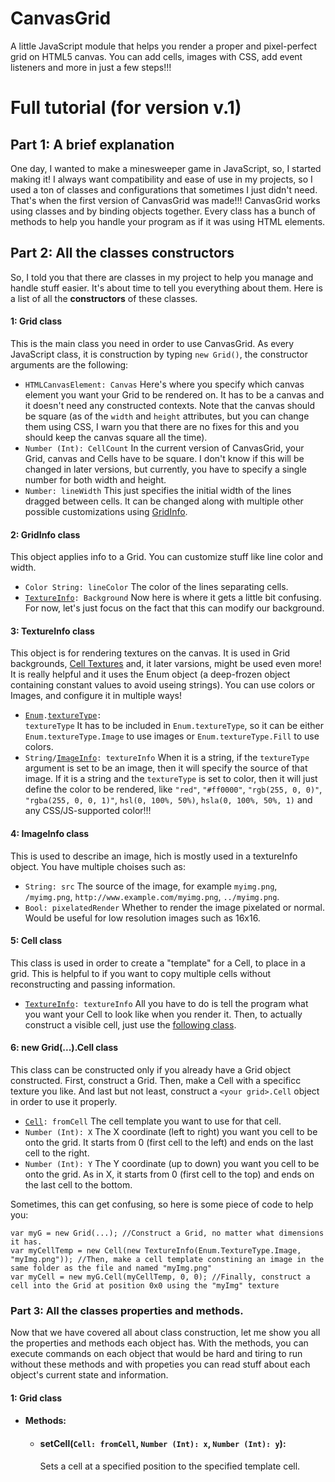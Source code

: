 # CanvasGrid
A little JavaScript module that helps you render a proper and pixel-perfect grid on HTML5 canvas. You can add cells, images with CSS, add event listeners and more in just a few steps!!!

# Full tutorial (for version v.1)

## Part 1: A brief explanation

One day, I wanted to make a minesweeper game in JavaScript, so, I started making it! I always want compatibility and ease of use in my projects, so I used a ton of classes and configurations that sometimes I just didn't need. That's when the first version of CanvasGrid was made!!! CanvasGrid works using classes and by binding objects together. Every class has a bunch of methods to help you handle your program as if it was using HTML elements.

## Part 2: All the classes constructors

So, I told you that there are classes in my project to help you manage and handle stuff easier. It's about time to tell you everything about them. Here is a list of all the **constructors** of these classes.

#### 1: Grid class

This is the main class you need in order to use CanvasGrid. As every JavaScript class, it is construction by typing `new Grid()`, the constructor arguments are the following:

 - `HTMLCanvasElement: Canvas` Here's where you specify which canvas element you want your Grid to be rendered on. It has to be a canvas and it doesn't need any constructed contexts. Note that the canvas should be square (as of the `width` and `height` attributes, but you can change them using CSS, I warn you that there are no fixes for this and you should keep the canvas square all the time).
 - `Number (Int): CellCount` In the current version of CanvasGrid, your Grid, canvas and Cells have to be square. I don't know if this will be changed in later versions, but currently, you have to specify a single number for both width and height.
 - `Number: lineWidth` This just specifies the initial width of the lines dragged between cells. It can be changed along with multiple other possible customizations using [GridInfo](#GridInfo).

<h4 id="GridInfo">2: GridInfo class</h4>

This object applies info to a Grid. You can customize stuff like line color and width.

- `Color String: lineColor` The color of the lines separating cells.
- <code><a href="#TextureInfo">TextureInfo</a>: Background</code> Now here is where it gets a little bit confusing. For now, let's just focus on the fact that this can modify our background.

<h4 id="TextureInfo">3: TextureInfo class</h4>

This object is for rendering textures on the canvas. It is used in Grid backgrounds, [Cell Textures](#Cell) and, it later varsions, might be used even more! It is really helpful and it uses the Enum object (a deep-frozen object containing constant values to avoid useing strings). You can use colors or Images, and configure it in multiple ways!

- <code><a href="#Enum">Enum</a>.<a href="#EnumTextureType">textureType</a>: textureType</code> It has to be included in `Enum.textureType`, so it can be either `Enum.textureType.Image` to use images or `Enum.textureType.Fill` to use colors.
- <code>String/<a href="#ImageInfo">ImageInfo</a>: textureInfo</code> When it is a string, if the `textureType` argument is set to be an image, then it will specify the source of that image. If it is a string and the `textureType` is set to color, then it will just define the color to be rendered, like `"red"`, `"#ff0000"`, `"rgb(255, 0, 0)"`, `"rgba(255, 0, 0, 1)"`, `hsl(0, 100%, 50%)`, `hsla(0, 100%, 50%, 1)` and any CSS/JS-supported color!!!

<h4 id="ImageInfo">4: ImageInfo class</h4>

This is used to describe an image, hich is mostly used in a textureInfo object. You have multiple choises such as:

- `String: src` The source of the image, for example `myimg.png`, `/myimg.png`, `http://www.example.com/myimg.png`, `../myimg.png`.
- `Bool: pixelatedRender` Whether to render the image pixelated or normal. Would be useful for low resolution images such as 16x16.

<h4 id="Cell">5: Cell class</h4>

This class is used in order to create a "template" for a Cell, to place in a grid. This is helpful to if you want to copy multiple cells without reconstructing and passing information.

- <code><a href="#TextureInfo">TextureInfo</a>: textureInfo</code> All you have to do is tell the program what you want your Cell to look like when you render it. Then, to actually construct a visible cell, just use the <a href="#GridCell">following class</a>.

<h4 id="GridCell">6: new Grid(...).Cell class</h4>

This class can be constructed only if you already have a Grid object constructed. First, construct a Grid. Then, make a Cell with a specificc texture you like. And last but not least, construct a `<your grid>.Cell` object in order to use it properly.

- <code><a href="#Cell">Cell</a>: fromCell</code> The cell template you want to use for that cell.
- `Number (Int): X` The X coordinate (left to right) you want you cell to be onto the grid. It starts from 0 (first cell to the left) and ends on the last cell to the right.
- `Number (Int): Y` The Y coordinate (up to down) you want you cell to be onto the grid. As in X, it starts from 0 (first cell to the top) and ends on the last cell to the bottom.

Sometimes, this can get confusing, so here is some piece of code to help you:

```
var myG = new Grid(...); //Construct a Grid, no matter what dimensions it has.
var myCellTemp = new Cell(new TextureInfo(Enum.TextureType.Image, "myImg.png")); //Then, make a cell template constining an image in the same folder as the file and named "myImg.png"
var myCell = new myG.Cell(myCellTemp, 0, 0); //Finally, construct a cell into the Grid at position 0x0 using the "myImg" texture
```

### Part 3: All the classes properties and methods.

Now that we have covered all about class construction, let me show you all the properties and methods each object has. With the methods, you can execute commands on each object that would be hard and tiring to run without these methods and with propeties you can read stuff about each object's current state and information.

#### 1: Grid class

- #### Methods:
  - #### setCell(`Cell: fromCell`, `Number (Int): x`, `Number (Int): y`):
    Sets a cell at a specified position to the specified template cell.
